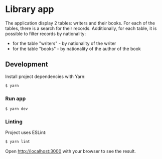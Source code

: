 # Library app

The application display 2 tables: writers and their books. For each of the tables, there is a search for their records. Additionally, for each table, it is possible to filter records by nationality:

- for the table "writers" - by nationality of the writer
- for the table "books" - by nationality of the author of the book

## Development

Install project dependencies with Yarn:

```sh
$ yarn
```

### Run app

```sh
$ yarn dev
```

### Linting

Project uses ESLint:

```sh
$ yarn lint
```

Open [http://localhost:3000](http://localhost:3000) with your browser to see the result.
